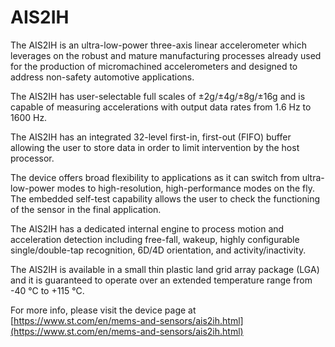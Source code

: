 # AIS2IH

The AIS2IH is an ultra-low-power three-axis linear accelerometer which
leverages on the robust and mature manufacturing processes already used for the
production of micromachined accelerometers and designed to address non-safety automotive
applications.

The AIS2IH has user-selectable full scales of ±2g/±4g/±8g/±16g and is capable
of measuring accelerations with output data rates from 1.6 Hz to 1600 Hz.

The AIS2IH has an integrated 32-level first-in, first-out (FIFO) buffer
allowing the user
to store data in order to limit intervention by the host processor.

The device offers broad flexibility to applications as it can switch from
ultra-low-power
modes to high-resolution, high-performance modes on the fly.
The embedded self-test capability allows the user to check the functioning of
the sensor in the final application.

The AIS2IH has a dedicated internal engine to process motion and acceleration
detection including free-fall, wakeup, highly configurable single/double-tap
recognition, 6D/4D orientation, and activity/inactivity.

The AIS2IH is available in a small thin plastic land grid array package (LGA)
and it is
guaranteed to operate over an extended temperature range from -40 °C to +115 °C.

For more info, please visit the device page at [https://www.st.com/en/mems-and-sensors/ais2ih.html](https://www.st.com/en/mems-and-sensors/ais2ih.html)

